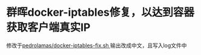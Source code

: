 # 群晖docker-iptables修复，以达到容器获取客户端真实IP
修改于[pedrolamas/docker-iptables-fix.sh
](https://gist.github.com/pedrolamas/db809a2b9112166da4a2dbf8e3a72ae9) 
输出改成中文，且写入log文件中
